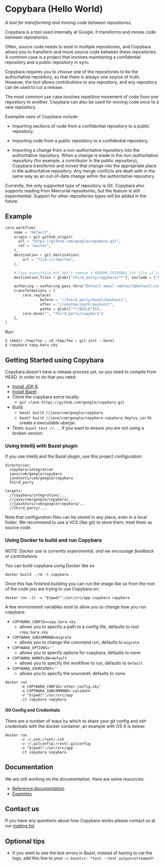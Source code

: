 # Copybara (Hello World)

*A tool for transforming and moving code between repositories.*

Copybara is a tool used internally at Google. It transforms and moves code between repositories.

Often, source code needs to exist in multiple repositories, and Copybara allows you to transform
and move source code between these repositories. A common case is a project that involves
maintaining a confidential repository and a public repository in sync.

Copybara requires you to choose one of the repositories to be the authoritative repository, so that
there is always one source of truth. However, the tool allows contributions to any repository, and
any repository can be used to cut a release.

The most common use case involves repetitive movement of code from one repository to another.
Copybara can also be used for moving code once to a new repository.

Examples uses of Copybara include:

  - Importing sections of code from a confidential repository to a public repository.

  - Importing code from a public repository to a confidential repository.

  - Importing a change from a non-authoritative repository into the authoritative repository. When
    a change is made in the non-authoritative repository (for example, a contributor in the public
    repository), Copybara transforms and moves that change into the appropriate place in the
    authoritative repository. Any merge conflicts are dealt with in the same way as an out-of-date
    change within the authoritative repository.

Currently, the only supported type of repository is Git. Copybara also supports reading from Mercurial repositories, but the feature is still experimental.
Support for other repositories types will be added in the future.

## Example

```python
core.workflow(
    name = "default",
    origin = git.github_origin(
      url = "https://github.com/google/copybara.git",
      ref = "master",
    ),
    destination = git.destination(
        url = "file:///tmp/foo",
    ),

    # Copy everything but don't remove a README_INTERNAL.txt file if it exists.
    destination_files = glob(["third_party/copybara/**"], exclude = ["README_INTERNAL.txt"]),

    authoring = authoring.pass_thru("Default email <default@default.com>"),
    transformations = [
        core.replace(
                before = "//third_party/bazel/bashunit",
                after = "//another/path:bashunit",
                paths = glob(["**/BUILD"])),
        core.move("", "third_party/copybara")
    ],
)
```

Run:

```shell
$ (mkdir /tmp/foo ; cd /tmp/foo ; git init --bare)
$ copybara copy.bara.sky
```

## Getting Started using Copybara

Copybara doesn't have a release process yet, so you need to compile from HEAD. In order to do that
you need:

  * [Install JDK 8](http://www.oracle.com/technetwork/java/javase/downloads/jdk8-downloads-2133151.html).
  * [Install Bazel](https://docs.bazel.build/versions/master/install.html).
  * Clone the copybara sorce locally: 
      * `git clone https://github.com/google/copybara.git`
  * Build:
      * `bazel build //java/com/google/copybara`.
	  * `bazel build //java/com/google/copybara:copybara_deploy.jar` to create a executable uberjar.
  * Tests: `bazel test //...` if you want to ensure you are not using a broken version.

### Using Intellij with Bazel plugin

If you use Intellij and the Bazel plugin, use this project configuration:

```
directories:
  copybara/integration
  java/com/google/copybara
  javatests/com/google/copybara
  third_party

targets:
  //copybara/integration/...
  //java/com/google/copybara/...
  //javatests/com/google/copybara/...
  //third_party/...
```

Note that configuration files can be stored in any place, even in a local folder. We recommend to
use a VCS (like git) to store them; treat them as source code.

### Using Docker to build and run Copybara

*NOTE: Docker use is currently experimental, and we encourage feedback or contributions.*

You can build copybara using Docker like so

```
docker build --rm -t copybara .
```

Once this has finished building you can run the image like so from the root of the code you are trying to use Copybara on:

```
docker run -it -v "$(pwd)":/usr/src/app copybara copybara

```

A few environment variables exist to allow you to change how you run copybara:
* `COPYBARA_CONFIG=copy.bara.sky`
  * allows you to specify a path to a config file, defaults to root `copy.bara.sky`
* `COPYBARA_SUBCOMMAND=migrate`
  * allows you to change the command run, defaults to `migrate`
* `COPYBARA_OPTIONS=''`
  * allows you to specify options for copybara, defaults to none
* `COPYBARA_WORKFLOW=default`
  * allows you to specify the workflow to run, defaults to `default`
* `COPYBARA_SOURCEREF=''`
  * allows you to specify the sourceref, defaults to none

```
docker run
       -e COPYBARA_CONFIG='other.config.sky'
       -e COPYBARA_SUBCOMMAND='validate'
       -v "$(pwd)":/usr/src/app
       -it copybara copybara
```

#### Git Config and Credentials

There are a number of ways by which to share your git config and ssh credentials with the docker container, an example with OS X is below:

```
docker run
       -v ~/.ssh:/root/.ssh
       -v ~/.gitconfig:/root/.gitconfig
       -v "$(pwd)":/usr/src/app
       -it copybara copybara
```

## Documentation

We are still working on the documentation. Here are some resources:

  * [Reference documentation](docs/reference.md)
  * [Examples](docs/examples.md)
  
## Contact us

If you have any questions about how Copybara works please contact us at our [mailing list](https://groups.google.com/forum/#!forum/copybara-discuss)

## Optional tips

  * If you want to see the test errors in Bazel, instead of having to cat the logs, add this line to your `~/.bazelrc: *test --test_output=streamed*`.

